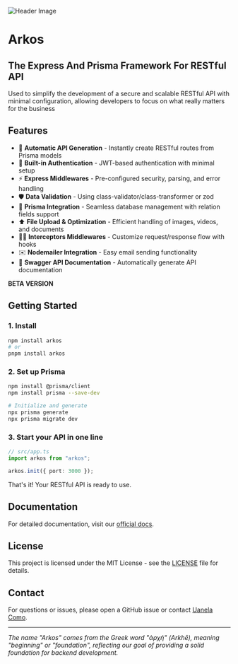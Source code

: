 ![Header Image](https://www.arkosjs.com/img/arkos-readme-header.webp)

# Arkos

## The Express And Prisma Framework For RESTful API

Used to simplify the development of a secure and scalable RESTful API with minimal configuration, allowing developers to focus on what really matters for the business

## Features

- 🚀 **Automatic API Generation** - Instantly create RESTful routes from Prisma models
- 🔐 **Built-in Authentication** - JWT-based authentication with minimal setup
- ⚡ **Express Middlewares** - Pre-configured security, parsing, and error handling
- 🛡️ **Data Validation** - Using class-validator/class-transformer or zod
- 💠 **Prisma Integration** - Seamless database management with relation fields support
- ⬆️ **File Upload & Optimization** - Efficient handling of images, videos, and documents
- 👨‍💻 **Interceptors Middlewares** - Customize request/response flow with hooks
- ✉️ **Nodemailer Integration** - Easy email sending functionality
- 📝 **Swagger API Documentation** - Automatically generate API documentation

**BETA VERSION**

## Getting Started

### 1. Install

```bash
npm install arkos
# or
pnpm install arkos
```

### 2. Set up Prisma

```bash
npm install @prisma/client
npm install prisma --save-dev

# Initialize and generate
npx prisma generate
npx prisma migrate dev
```

### 3. Start your API in one line

```ts
// src/app.ts
import arkos from "arkos";

arkos.init({ port: 3000 });
```

That's it! Your RESTful API is ready to use.

## Documentation

For detailed documentation, visit our [official docs](https://arkos.dev/docs/intro).

## License

This project is licensed under the MIT License - see the [LICENSE](LICENSE) file for details.

## Contact

For questions or issues, please open a GitHub issue or contact [Uanela Como](mailto:uanelaluiswayne@gmail.com).

---

_The name "Arkos" comes from the Greek word "ἀρχή" (Arkhē), meaning "beginning" or "foundation", reflecting our goal of providing a solid foundation for backend development._
